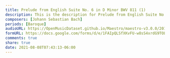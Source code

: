 ```yaml
---
title: Prelude from English Suite No. 6 in D Minor BWV 811 (1)
description: This is the description for Prelude from English Suite No. 6 in D Minor BWV 811 by Johann Sebastian Bach
composers: [Johann Sebastian Bach]
periods: [Baroque]
audioURL: https://OpenMusicDataset.github.io/Maestro/maestro-v3.0.0/2013/ORIG-MIDI_01_7_6_13_Group__MID--AUDIO_01_R1_2013_wav--1.midi
formURL: https://docs.google.com/forms/d/e/1FAIpQLSfXKvFU-w8sS4xrdG9TOLYFqKrucZ3cpVGjykRoFFbmu-ZJYw/viewform
comments: true
share: true
date: 2021-08-08T07:43:13-06:00
---
```

